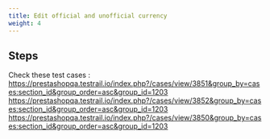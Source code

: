 ```yaml
---
title: Edit official and unofficial currency
weight: 4
---
```

## Steps

Check these test cases :\
https://prestashopqa.testrail.io/index.php?/cases/view/3851&group_by=cases:section_id&group_order=asc&group_id=1203\
https://prestashopqa.testrail.io/index.php?/cases/view/3852&group_by=cases:section_id&group_order=asc&group_id=1203\
https://prestashopqa.testrail.io/index.php?/cases/view/3850&group_by=cases:section_id&group_order=asc&group_id=1203

